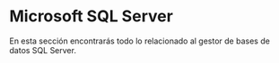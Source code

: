 # Microsoft SQL Server

En esta sección encontrarás todo lo relacionado al gestor de bases de datos SQL Server.